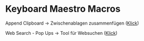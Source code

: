 # Keyboard Maestro Macros
Append Clipboard
→ Zwischenablagen zusammenfügen ([Klick](http://www.aptgetupdate.de/2017/03/05/macos-zwischenablage-clips-mit-alfred-oder-keyboard-maestro-zusammenfgen/))

Web Search - Pop Ups
→ Tool für Websuchen ([Klick](http://www.aptgetupdate.de/2017/03/20/howto-websuchen-tool-mit-keyboard-maestro-erstellen/))
